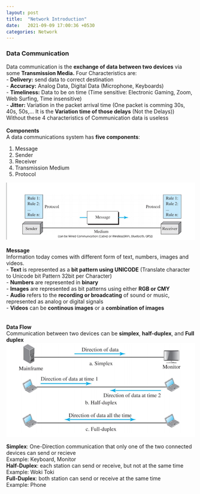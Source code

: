 ```yaml
---
layout: post
title:  "Network Introduction"
date:   2021-09-09 17:00:36 +0530
categories: Network
---
```


### **Data Communication** <br/>
 
 Data communication is the **exchange of data between two devices** via some **Transmission Media.** Four Characteristics are: <br/>
	- **Delivery:** send data to correct destination <br/>
	- **Accuracy:** Analog Data, Digital Data (Microphone, Keyboards) <br/>
	- **Timeliness:** Data to be on time (Time sensitive: Electronic Gaming, Zoom, Web Surfing, Time insensitive) <br/>
	- **Jitter:** Variation in the packet arrival time (One packet is comming 30s, 40s, 50s,... It is the **Variation time of those delays** (Not the Delays)) <br/>
Without these 4 characteristics of Communication data is useless <br/>
<br/>
**Components**<br/>
A data communications system has **five components**: <br/>
1. Message <br/>
2. Sender <br/>
3. Receiver <br/>
4. Transmission Medium <br/>
5. Protocol <br/>

![Image Alt MemoryLayout](/assets/network1.png) <br/>
<br/>
**Message** <br/>
Information today comes with different form of text, numbers, images and videos.<br/>
	- **Text** is represented as a **bit pattern using UNICODE** (Translate character to Unicode bit Pattern 32bit per Character) <br/>
	- **Numbers** are represented in **binary** <br/>
	- **Images** are represented as bit patterns using either **RGB or CMY**<br/>
	- **Audio** refers to the **recording or broadcating** of sound or music, represented as analog or digital signals <br/>
	- **Videos** can be **continous images** or a **combination of images** <br/>  
<br/>
**Data Flow**<br/>
Communication between two devices can be **simplex**, **half-duplex**, and **Full duplex** <br/>
![Image Alt MemoryLayout](/assets/network2.png) <br/>

**Simplex**: One-Direction communication that only one of the two connected devices can send or recieve <br/>
Example: Keyboard, Monitor <br/>
**Half-Duplex**: each station can send or receive, but not at the same time <br/>
Example: Woki Toki<br/>
**Full-Duplex**: both station can send or receive at the same time <br/>
Example: Phone<br/>


	
